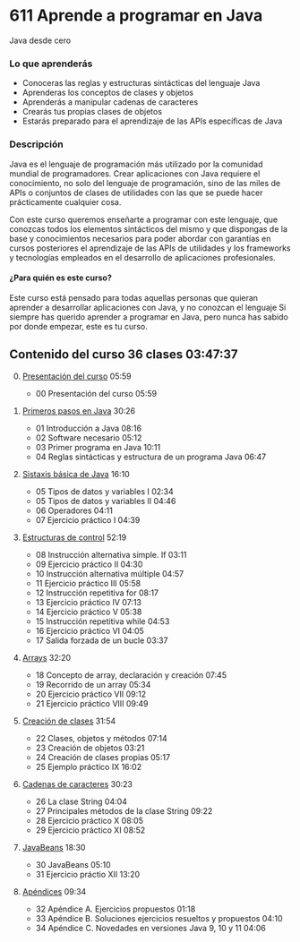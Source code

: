# 611 Aprende a programar en Java 

Java desde cero

### Lo que aprenderás

* Conoceras las reglas y estructuras sintácticas del lenguaje Java
* Aprenderas los conceptos de clases y objetos
* Aprenderás a manipular cadenas de caracteres
* Crearás tus propias clases de objetos
* Estarás preparado para el aprendizaje de las APIs específicas de Java

### Descripción

Java es el lenguaje de programación más utilizado por la comunidad mundial de programadores. Crear aplicaciones con Java requiere el conocimiento, no solo del lenguaje de programación, sino de las miles de APIs o conjuntos de clases de utilidades con las que se puede hacer prácticamente cualquier cosa.

Con este curso queremos enseñarte a programar con este lenguaje, que conozcas todos los elementos sintácticos del mismo y que dispongas de la base y conocimientos necesarios para poder abordar con garantías en cursos posteriores el aprendizaje de las APIs de utilidades y los frameworks y tecnologías empleados en el desarrollo de aplicaciones profesionales.

#### ¿Para quién es este curso?

Este curso está pensado para todas aquellas personas que quieran aprender a desarrollar aplicaciones con Java, y no conozcan el lenguaje
Si siempre has querido aprender a programar en Java, pero nunca has sabido por donde empezar, este es tu curso.

## Contenido del curso 36 clases 03:47:37

0. [Presentación del curso](/temarios/611_Aprende_a_programar_en_Java/00_Presentacion_del_curso.md) 05:59
   * 00 Presentación del curso 05:59

1. [Primeros pasos en Java](/temarios/611_Aprende_a_programar_en_Java/01_Primeros_pasos_en_Java.md) 30:26
   * 01 Introducción a Java 08:16
   * 02 Software necesario  05:12
   * 03 Primer programa en Java 10:11
   * 04 Reglas sintácticas y estructura de un programa Java 06:47

2. [Sistaxis básica de Java](/temarios/611_Aprende_a_programar_en_Java/02_Sistaxis_basica_de_Java.md) 16:10
   * 05 Tipos de datos y variables I 02:34
   * 05 Tipos de datos y variables II 04:46
   * 06 Operadores 04:11
   * 07 Ejercicio práctico I 04:39

3. [Estructuras de control](/temarios/611_Aprende_a_programar_en_Java/03_Estructuras_de_control.md) 52:19
   * 08 Instrucción alternativa simple. If 03:11
   * 09 Ejercicio práctico II 04:30
   * 10 Instrucción alternativa múltiple 04:57
   * 11 Ejercicio práctico III 05:58
   * 12 Instrucción repetitiva for 08:17
   * 13 Ejercicio práctico IV 07:13
   * 14 Ejercicio práctico V 05:38
   * 15 Instrucción repetitiva while 04:53
   * 16 Ejercicio práctico VI 04:05
   * 17 Salida forzada de un bucle 03:37

4. [Arrays](/temarios/611_Aprende_a_programar_en_Java/04_Arrays.md) 32:20
   * 18 Concepto de array, declaración y creación 07:45
   * 19 Recorrido de un array 05:34
   * 20 Ejercicio práctico VII 09:12
   * 21 Ejercicio práctico VIII 09:49

5. [Creación de clases](/temarios/611_Aprende_a_programar_en_Java/05_Creacion_de_clases.md) 31:54
   * 22 Clases, objetos y métodos 07:14
   * 23 Creación de objetos 03:21
   * 24 Creación de clases propias 05:17
   * 25 Ejemplo práctico IX 16:02

6. [Cadenas de caracteres](/temarios/611_Aprende_a_programar_en_Java/06_Cadenas_de_caracteres.md) 30:23
   * 26 La clase String 04:04
   * 27 Principales métodos de la clase String 09:22
   * 28 Ejercicio práctico X 08:05
   * 29 Ejercicio práctico XI 08:52

7. [JavaBeans](/temarios/611_Aprende_a_programar_en_Java/07_JavaBeans.md) 18:30
   * 30 JavaBeans 05:10
   * 31 Ejercicio práctio XII 13:20

8. [Apéndices](/temarios/611_Aprende_a_programar_en_Java/08_Apendices.md) 09:34
   * 32 Apéndice A. Ejercicios propuestos 01:18
   * 33 Apéndice B. Soluciones ejercicios resueltos y propuestos 04:10
   * 34 Apéndice C. Novedades en versiones Java 9, 10 y 11 04:06
